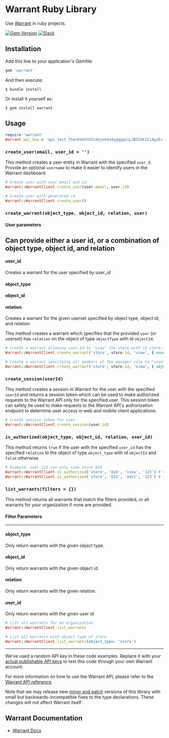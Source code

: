 # Warrant Ruby Library

Use [Warrant](https://warrant.dev/) in ruby projects.

[![Gem Version](https://badge.fury.io/rb/warrant.svg)](https://badge.fury.io/rb/warrant)
[![Slack](https://img.shields.io/badge/slack-join-brightgreen)](https://join.slack.com/t/warrantcommunity/shared_invite/zt-12g84updv-5l1pktJf2bI5WIKN4_~f4w)

## Installation

Add this line to your application's Gemfile:

```ruby
gem 'warrant'
```

And then execute:

    $ bundle install

Or install it yourself as:

    $ gem install warrant

## Usage

```ruby
require 'warrant'
Warrant.api_key = 'api_test_f5dsKVeYnVSLHGje44zAygqgqXiLJBICbFzCiAg1E='
```

### `create_user(email, user_id = '')`

This method creates a user entity in Warrant with the specified `user_d`. Provide an optional `username` to make it easier to identify users in the Warrant dashboard.

```ruby
# Create user with user email and id
Warrant::WarrantClient.create_user(user.email, user.id)

# Create user with generated id
Warrant::WarrantClient.create_user()
```

### `create_warrant(object_type, object_id, relation, user)`

#### **User parameters**
Can provide either a user id, or a combination of object type, object id, and relation
---
#### **user_id**
Creates a warrant for the user specified by user_id

#### **object_type**
#### **object_id**
#### **relation**
Creates a warrant for the given userset specified by object type, object id, and relation


This method creates a warrant which specifies that the provided `user` (or userset) has `relation` on the object of type `objectType` with id `objectId`.

```ruby
# Create a warrant allowing user.id to "view" the store with id store.id
Warrant::WarrantClient.create_warrant('store', store.id, 'view', { user_id: user.id })

# Create a warrant specifying all members of the manager role to "view" store of id store.id
Warrant::WarrantClient.create_warrant('store', store.id, 'view', { object_type: 'role', object_id: 'manager', relation: 'member' })
```

### `create_session(userId)`

This method creates a session in Warrant for the user with the specified `userId` and returns a session token which can be used to make authorized requests to the Warrant API only for the specified user. This session token can safely be used to make requests to the Warrant API's authorization endpoint to determine user access in web and mobile client applications.

```ruby
# Create session token for user
Warrant::WarrantClient.create_session(user.id)
```

### `is_authorized(object_type, object_id, relation, user_id)`

This method returns `true` if the user with the specified `user_id` has the specified `relation` to the object of type `object_type` with id `objectId` and `false` otherwise.

```ruby
# Example: user 123 can only view store 824
Warrant::WarrantClient.is_authorized('store', '824', 'view', '123') # true
Warrant::WarrantClient.is_authorized('store', '824', 'edit', '123') # false
```

### `list_warrants(filters = {})`
This method returns all warrants that match the filters provided, or all warrants for your organization if none are provided. 

#### **Filter Parameters** 
---
#### **object_type**
Only return warrants with the given object type.

#### **object_id**
Only return warrants with the given object id.

#### **relation**
Only return warrants with the given relation.

#### **user_id**
Only return warrants with the given user id


```ruby
# List all warrants for an organization
Warrant::WarrantClient.list_warrants

# List all warrants with object type of store
Warrant::WarrantClient.list_warrants(object_type: 'store')
```

---

We’ve used a random API key in these code examples. Replace it with your [actual publishable API keys](https://app.warrant.dev) to
test this code through your own Warrant account.

For more information on how to use the Warrant API, please refer to the [Warrant API reference](https://docs.warrant.dev).

Note that we may release new [minor and patch](https://semver.org/) versions of this library with small but backwards-incompatible fixes to the type declarations. These changes will not affect Warrant itself.

## Warrant Documentation

- [Warrant Docs](https://docs.warrant.dev/)
